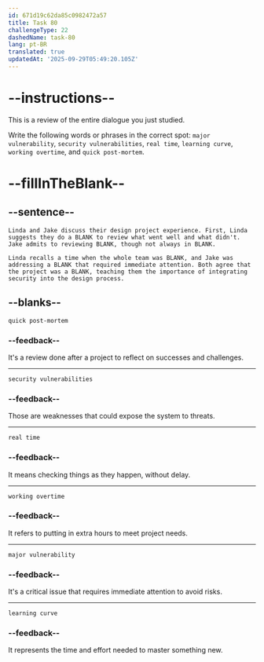 ```yaml
---
id: 671d19c62da85c0982472a57
title: Task 80
challengeType: 22
dashedName: task-80
lang: pt-BR
translated: true
updatedAt: '2025-09-29T05:49:20.105Z'
---
```


# --instructions--

This is a review of the entire dialogue you just studied.

Write the following words or phrases in the correct spot: `major vulnerability`, `security vulnerabilities`, `real time`, `learning curve`, `working overtime`,  and `quick post-mortem`.

# --fillInTheBlank--

## --sentence--

`Linda and Jake discuss their design project experience. First, Linda suggests they do a BLANK to review what went well and what didn't. Jake admits to reviewing BLANK, though not always in BLANK.`

`Linda recalls a time when the whole team was BLANK, and Jake was addressing a BLANK that required immediate attention. Both agree that the project was a BLANK, teaching them the importance of integrating security into the design process.`

## --blanks--

`quick post-mortem`

### --feedback--

It's a review done after a project to reflect on successes and challenges.

---

`security vulnerabilities`

### --feedback--

Those are weaknesses that could expose the system to threats.

---

`real time`

### --feedback--

It means checking things as they happen, without delay.

---

`working overtime`

### --feedback--

It refers to putting in extra hours to meet project needs.

---

`major vulnerability`

### --feedback--

It's a critical issue that requires immediate attention to avoid risks.

---

`learning curve`

### --feedback--

It represents the time and effort needed to master something new.

